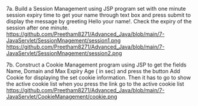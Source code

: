 7a. Build a Session Management using JSP program set with one minute session expiry time to get
your name through text box and press submit to display the message by greeting Hello your name!.
Check the expiry of the session after one minute.                                                                                               
https://github.com/Preetham8271/Advanced_Java/blob/main/7-JavaServlet/SessionMnagement/session1.png                                                                           
https://github.com/Preetham8271/Advanced_Java/blob/main/7-JavaServlet/SessionMnagement/session2.png


7b. Construct a Cookie Management program using JSP to get the fields Name, Domain and Max
Expiry Age ( in sec) and press the button Add Cookie for displaying the set cookie information. Then
it has to go to show the active cookie list when you press the link go to the active cookie list                                        
https://github.com/Preetham8271/Advanced_Java/blob/main/7-JavaServlet/CookieManagement/cookie.png
